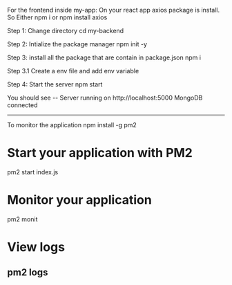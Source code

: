 For the frontend inside my-app:
On your react app axios package is install. So
Either npm i or npm install axios

Step 1: Change directory
cd my-backend

Step 2: Intialize the package manager
npm init -y

Step 3: install all the package that are contain in package.json
npm i

Step 3.1 Create a env file and add env variable

Step 4: Start the server
npm start

You should see -- 
Server running on http://localhost:5000
MongoDB connected

--------------------------------------------
To monitor the application
npm install -g pm2

# Start your application with PM2
pm2 start index.js

# Monitor your application
pm2 monit

# View logs
pm2 logs
----------------------------------------------
